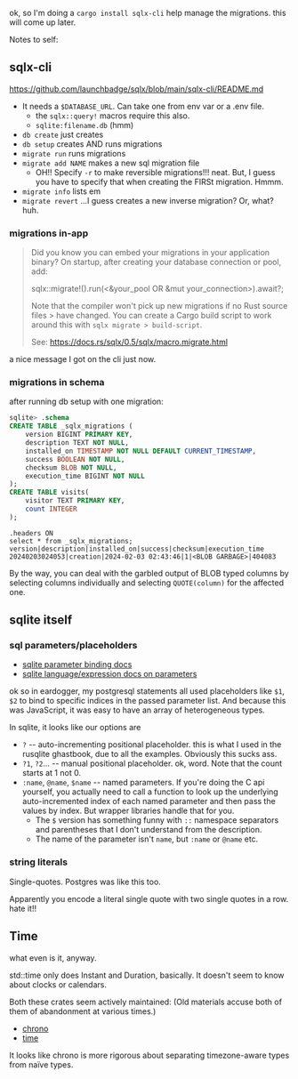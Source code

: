 ok, so I'm doing a `cargo install sqlx-cli` help manage the migrations. this will come up later.

Notes to self:

## sqlx-cli

<https://github.com/launchbadge/sqlx/blob/main/sqlx-cli/README.md>

- It needs a `$DATABASE_URL`. Can take one from env var or a .env file.
    - the `sqlx::query!` macros require this also.
    - `sqlite:filename.db` (hmm)
- `db create` just creates
- `db setup` creates AND runs migrations
- `migrate run` runs migrations
- `migrate add NAME` makes a new sql migration file
    - OH!! Specify `-r` to make reversible migrations!!! neat. But, I guess you have to specify that when creating the FIRSt migration. Hmmm.
- `migrate info` lists em
- `migrate revert` ...I guess creates a new inverse migration? Or, what? huh.

### migrations in-app

> Did you know you can embed your migrations in your application binary?
> On startup, after creating your database connection or pool, add:
>
> sqlx::migrate!().run(<&your_pool OR &mut your_connection>).await?;
>
> Note that the compiler won't pick up new migrations if no Rust source files > have changed.
> You can create a Cargo build script to work around this with `sqlx migrate > build-script`.
>
> See: https://docs.rs/sqlx/0.5/sqlx/macro.migrate.html

a nice message I got on the cli just now.

### migrations in schema

after running db setup with one migration:

```sql
sqlite> .schema
CREATE TABLE _sqlx_migrations (
    version BIGINT PRIMARY KEY,
    description TEXT NOT NULL,
    installed_on TIMESTAMP NOT NULL DEFAULT CURRENT_TIMESTAMP,
    success BOOLEAN NOT NULL,
    checksum BLOB NOT NULL,
    execution_time BIGINT NOT NULL
);
CREATE TABLE visits(
    visitor TEXT PRIMARY KEY,
    count INTEGER
);
```

```
.headers ON
select * from _sqlx_migrations;
version|description|installed_on|success|checksum|execution_time
20240203024053|creation|2024-02-03 02:43:46|1|<BLOB GARBAGE>|404083
```

By the way, you can deal with the garbled output of BLOB typed columns by selecting columns individually and selecting `QUOTE(column)` for the affected one.

## sqlite itself

### sql parameters/placeholders

- [sqlite parameter binding docs](https://sqlite.org/c3ref/bind_blob.html)
- [sqlite language/expression docs on parameters](https://sqlite.org/lang_expr.html#varparam)

ok so in eardogger, my postgresql statements all used placeholders like `$1`, `$2` to bind to specific indices in the passed parameter list. And because this was JavaScript, it was easy to have an array of heterogeneous types.

In sqlite, it looks like our options are

- `?` -- auto-incrementing positional placeholder. this is what I used in the rusqlite ghastbook, due to all the examples. Obviously this sucks ass.
- `?1`, `?2`... -- manual positional placeholder. ok, word. Note that the count starts at 1 not 0.
- `:name`, `@name`, `$name` -- named parameters. If you're doing the C api yourself, you actually need to call a function to look up the underlying auto-incremented index of each named parameter and then pass the values by index. But wrapper libraries handle that for you.
    - The `$` version has something funny with `::` namespace separators and parentheses that I don't understand from the description.
    - The name of the parameter isn't `name`, but `:name` or `@name` etc.

### string literals

Single-quotes. Postgres was like this too.

Apparently you encode a literal single quote with two single quotes in a row. hate it!!

## Time

what even is it, anyway.

std::time only does Instant and Duration, basically. It doesn't seem to know about clocks or calendars.

Both these crates seem actively maintained: (Old materials accuse both of them of abandonment at various times.)

- [chrono](https://github.com/chronotope/chrono)
- [time](https://github.com/time-rs/time)

It looks like chrono is more rigorous about separating timezone-aware types from naïve types.
